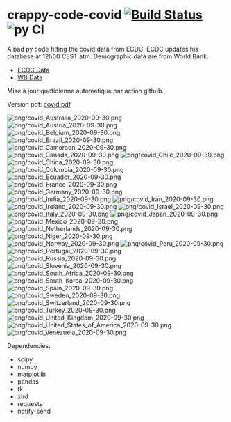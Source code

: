 # crappy-code-covid [![Build Status](https://cloud.drone.io/api/badges/a-lemonnier/crappy-code-covid/status.svg)](https://cloud.drone.io/a-lemonnier/crappy-code-covid) ![py CI](https://github.com/a-lemonnier/crappy-code-covid/workflows/py%20CI/badge.svg)
 
A bad py code fitting the covid data from ECDC. ECDC updates his database at 12h00 CEST atm. Demographic data are from World Bank.
 
- [ECDC Data](https://www.ecdc.europa.eu/en/publications-data/download-todays-data-geographic-distribution-covid-19-cases-worldwide)
- [WB Data](https://data.worldbank.org/indicator/sp.pop.totl)
 
 
Mise à jour quotidienne automatique par action github.
 
Version pdf: [covid.pdf](https://github.com/a-lemonnier/crappy-code-covid/raw/master/covid.pdf)
 
![png/covid_Australia_2020-09-30.png](png/covid_Australia_2020-09-30.png)
![png/covid_Austria_2020-09-30.png](png/covid_Austria_2020-09-30.png)
![png/covid_Belgium_2020-09-30.png](png/covid_Belgium_2020-09-30.png)
![png/covid_Brazil_2020-09-30.png](png/covid_Brazil_2020-09-30.png)
![png/covid_Cameroon_2020-09-30.png](png/covid_Cameroon_2020-09-30.png)
![png/covid_Canada_2020-09-30.png](png/covid_Canada_2020-09-30.png)
![png/covid_Chile_2020-09-30.png](png/covid_Chile_2020-09-30.png)
![png/covid_China_2020-09-30.png](png/covid_China_2020-09-30.png)
![png/covid_Colombia_2020-09-30.png](png/covid_Colombia_2020-09-30.png)
![png/covid_Ecuador_2020-09-30.png](png/covid_Ecuador_2020-09-30.png)
![png/covid_France_2020-09-30.png](png/covid_France_2020-09-30.png)
![png/covid_Germany_2020-09-30.png](png/covid_Germany_2020-09-30.png)
![png/covid_India_2020-09-30.png](png/covid_India_2020-09-30.png)
![png/covid_Iran_2020-09-30.png](png/covid_Iran_2020-09-30.png)
![png/covid_Ireland_2020-09-30.png](png/covid_Ireland_2020-09-30.png)
![png/covid_Israel_2020-09-30.png](png/covid_Israel_2020-09-30.png)
![png/covid_Italy_2020-09-30.png](png/covid_Italy_2020-09-30.png)
![png/covid_Japan_2020-09-30.png](png/covid_Japan_2020-09-30.png)
![png/covid_Mexico_2020-09-30.png](png/covid_Mexico_2020-09-30.png)
![png/covid_Netherlands_2020-09-30.png](png/covid_Netherlands_2020-09-30.png)
![png/covid_Niger_2020-09-30.png](png/covid_Niger_2020-09-30.png)
![png/covid_Norway_2020-09-30.png](png/covid_Norway_2020-09-30.png)
![png/covid_Peru_2020-09-30.png](png/covid_Peru_2020-09-30.png)
![png/covid_Portugal_2020-09-30.png](png/covid_Portugal_2020-09-30.png)
![png/covid_Russia_2020-09-30.png](png/covid_Russia_2020-09-30.png)
![png/covid_Slovenia_2020-09-30.png](png/covid_Slovenia_2020-09-30.png)
![png/covid_South_Africa_2020-09-30.png](png/covid_South_Africa_2020-09-30.png)
![png/covid_South_Korea_2020-09-30.png](png/covid_South_Korea_2020-09-30.png)
![png/covid_Spain_2020-09-30.png](png/covid_Spain_2020-09-30.png)
![png/covid_Sweden_2020-09-30.png](png/covid_Sweden_2020-09-30.png)
![png/covid_Switzerland_2020-09-30.png](png/covid_Switzerland_2020-09-30.png)
![png/covid_Turkey_2020-09-30.png](png/covid_Turkey_2020-09-30.png)
![png/covid_United_Kingdom_2020-09-30.png](png/covid_United_Kingdom_2020-09-30.png)
![png/covid_United_States_of_America_2020-09-30.png](png/covid_United_States_of_America_2020-09-30.png)
![png/covid_Venezuela_2020-09-30.png](png/covid_Venezuela_2020-09-30.png)
 
Dependencies:
- scipy
- numpy
- matplotlib
- pandas
- tk
- xlrd
- requests
- notify-send
